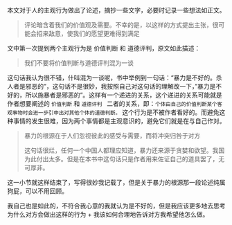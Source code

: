 本文对于人的主观行为做出了论述，摘抄一些文字，必要时记录一些想法如正文。

> 评论暗含着我们的价值观及需要。不幸的是，以这样的方式提出主张，很可能会招来敌意，使我们的愿望更难得到满足

文中第一次提到两个主观行为是 价值判断 和 道德评判，原文如此描述：

> 我们不要将价值判断与道德评判混为一谈

这句话我认为很不错，什叫混为一谈呢，书中举例到一句话：“暴力是不好的。杀人者是邪恶的”，这句话不是很妙，我按照自己对这句话的理解改一下，”暴力是不好的，所以施暴者是邪恶的“。这样有一个递进的关系，这个递进的关系可能就是作者想要阐述的 `价值判断` 和 `道德评判 ` 二者的关系，即：`个体由自己的价值判断某个客观事物时会进一步引申出对其他个体的道德判断。` 这个行为是不被作者看好的。而避免这种事情的发生很难，因为两个事情都是主观意识的，避免它们就是在与自己作对。

> 暴力的根源在于人们忽视彼此的感受与需要，而将冲突归咎于对方
> 
> 这句话很烂，任何一个中国人都理应知道，暴力还来源于贪婪和欲望。我国为此付出太多。但是在本书中这句话只是作者用来佐证自己的道具罢了，无可厚非。


这一小节就这样结束了，写得很妙我记载了，但是关于暴力的根源那一段论述纯属狗屁，可以不用回顾。

我自己也是如此的，不符合我心意的我就认为是不好的，但是我应该更多地去思考为什么对方会做出这样的行为 + 我该如何合理地告诉对方我希望他怎么做。
